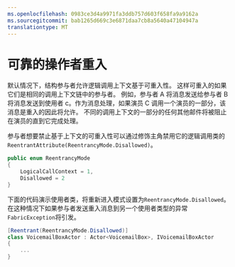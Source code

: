 ```yaml
---
ms.openlocfilehash: 0983ce3d4a9971fa3ddb757d603f658fa9a9162a
ms.sourcegitcommit: bab1265d669c3e6871daa7cb8a5640a47104947a
translationtype: MT
---
```

<properties
   pageTitle="可靠的演员重入"
   description="可重入性介绍的服务结构可靠参与者"
   services="service-fabric"
   documentationCenter=".net"
   authors="jessebenson"
   manager="timlt"
   editor=""/>

<tags
   ms.service="service-fabric"
   ms.devlang="dotnet"
   ms.topic="article"
   ms.tgt_pltfrm="NA"
   ms.workload="NA"
   ms.date="08/05/2015"
   ms.author="amanbha"/>


# 可靠的操作者重入
默认情况下，结构参与者允许逻辑调用上下文基于可重入性。 这样可重入的如果它们是相同的调用上下文链中的参与者。 例如，参与者 A 将消息发送给参与者 B 将消息发送到使用者 c。作为消息处理，如果演员 C 调用一个演员的一部分，该消息是重入的因此将允许。 不同的调用上下文的一部分的任何其他邮件将被阻止在演员的直到它完成处理。

参与者想要禁止基于上下文的可重入性可以通过修饰主角禁用它的逻辑调用类的`ReentrantAttribute(ReentrancyMode.Disallowed)`。

```csharp
public enum ReentrancyMode
{
    LogicalCallContext = 1,
    Disallowed = 2
}
```

下面的代码演示使用者类，将重新进入模式设置为`ReentrancyMode.Disallowed`。 在这种情况下如果参与者发送重入消息到另一个使用者类型的异常`FabricException`将引发。

```csharp
[Reentrant(ReentrancyMode.Disallowed)]
class VoicemailBoxActor : Actor<VoicemailBox>, IVoicemailBoxActor
{
    ...
}
```
